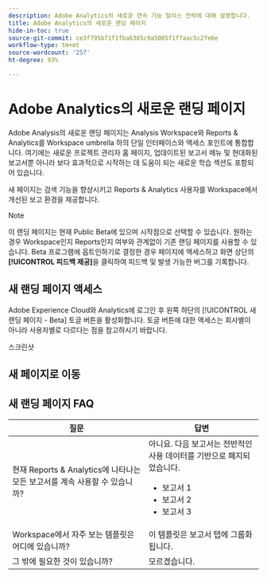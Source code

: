 ```yaml
---
description: Adobe Analytics의 새로운 연속 기능 릴리스 전략에 대해 설명합니다.
title: Adobe Analytics의 새로운 랜딩 페이지
hide-in-toc: true
source-git-commit: ce3f795b71f1fba6385c9a5005f1ffaac5c2fe6e
workflow-type: tm+mt
source-wordcount: '257'
ht-degree: 93%

---
```


# Adobe Analytics의 새로운 랜딩 페이지

Adobe Analysis의 새로운 랜딩 페이지는 Analysis Workspace와 Reports &amp; Analytics를 Workspace umbrella 하의 단일 인터페이스와 액세스 포인트에 통합합니다. 여기에는 새로운 프로젝트 관리자 홈 페이지, 업데이트된 보고서 메뉴 및 현대화된 보고서뿐 아니라 보다 효과적으로 시작하는 데 도움이 되는 새로운 학습 섹션도 포함되어 있습니다.

새 페이지는 검색 기능을 향상시키고 Reports &amp; Analytics 사용자를 Workspace에서 개선된 보고 환경을 제공합니다.

>[!NOTE]
>
>이 랜딩 페이지는 현재 Public Beta에 있으며 시작점으로 선택할 수 있습니다. 원하는 경우 Workspace인지 Reports인지 여부와 관계없이 기존 랜딩 페이지를 사용할 수 있습니다. Beta 프로그램에 옵트인하기로 결정한 경우 페이지에 액세스하고 화면 상단의 **[!UICONTROL 피드백 제공]**&#x200B;을 클릭하여 피드백 및 발생 가능한 버그를 기록합니다.

## 새 랜딩 페이지 액세스

Adobe Experience Cloud와 Analytics에 로그인 후 왼쪽 하단의 [!UICONTROL 새 랜딩 페이지 - Beta] 토글 버튼을 활성화합니다. 토글 버튼에 대한 액세스는 회사별이 아니라 사용자별로 다르다는 점을 참고하시기 바랍니다.

스크린샷

## 새 페이지로 이동



## 새 랜딩 페이지 FAQ

| 질문 | 답변 |
| --- | --- |
| 현재 Reports &amp; Analytics에 나타나는 모든 보고서를 계속 사용할 수 있습니까? | 아니요. 다음 보고서는 전반적인 사용 데이터를 기반으로 폐지되었습니다. <ul><li>보고서 1</li><li>보고서 2</li><li>보고서 3 </li></ul> |
| Workspace에서 자주 보는 템플릿은 어디에 있습니까? | 이 템플릿은 보고서 탭에 그룹화됩니다. |
| 그 밖에 필요한 것이 있습니까? | 모르겠습니다. |